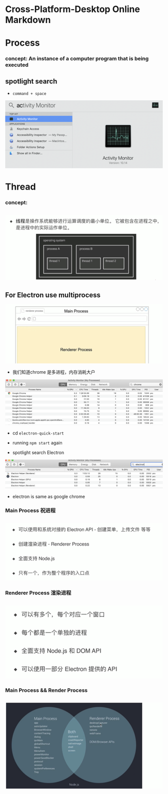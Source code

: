 # Cross-Platform-Desktop Online Markdown

# Process

### concept: An instance of a computer program that is being executed

## spotlight search

- `command + space`

![](img/2019-12-21-07-52-49.png)


# Thread

### concept:

![](img/2019-12-21-08-02-37.png)
---

## For Electron use multiprocess

![](img/2019-12-21-08-09-28.png)

- 我们知道chrome 是多进程，内存消耗大户

![](img/2019-12-21-08-11-45.png)

- cd `electron-quick-start`

- running `npm start` again 

- spotlight search Electron

![](img/2019-12-21-08-13-26.png)

- electron is same as google chrome


### Main Process 祝进程

![](img/2019-12-21-08-14-45.png)
---

### Renderer Process 渲染进程

![](img/2019-12-21-08-15-31.png)
---

### Main Process && Render Process

![](img/2019-12-21-08-16-25.png)
---